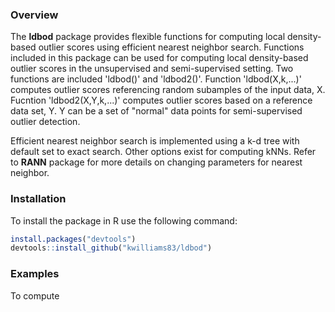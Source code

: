 ### Overview

The **ldbod** package provides flexible functions for computing local density-based outlier scores using efficient nearest neighbor search. Functions included in this package can be used for computing local density-based outlier scores in the unsupervised and semi-supervised setting. Two functions are included 'ldbod()' and 'ldbod2()'. Function 'ldbod(X,k,...)' computes outlier scores referencing random subamples of the input data, X. Fucntion 'ldbod2(X,Y,k,...)' computes outlier scores based on a reference data set, Y. Y can be a set of "normal" data points for semi-supervised outlier detection.

Efficient nearest neighbor search is implemented using a k-d tree with default set to exact search. Other options exist for computing kNNs. Refer to **RANN** package for more details on changing parameters for nearest neighbor.

### Installation

To install the package in R use the following command:

``` r
install.packages("devtools")
devtools::install_github("kwilliams83/ldbod")
```

### Examples

To compute

<!-- README.md is generated from README.Rmd. Please edit that file -->
